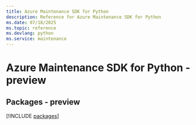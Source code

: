 ```yaml
---
title: Azure Maintenance SDK for Python
description: Reference for Azure Maintenance SDK for Python
ms.date: 07/18/2025
ms.topic: reference
ms.devlang: python
ms.service: maintenance
---
```

# Azure Maintenance SDK for Python - preview
## Packages - preview
[!INCLUDE [packages](maintenance-index.md)]